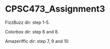 # CPSC473_Assignment3
<p>FizzBuzz dir: step 1-5.</p>
<p>Colorbox dir: step 6 and 8.</p>
<p>Amazeriffic dir: step 7, 9 and 10</p>
